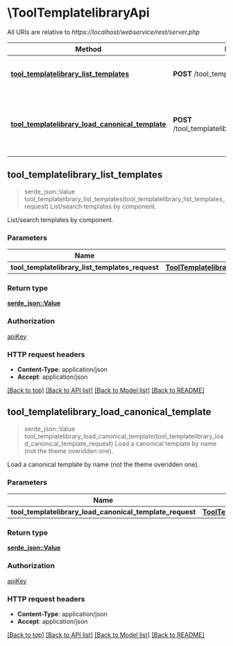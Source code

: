 # \ToolTemplatelibraryApi

All URIs are relative to *https://localhost/webservice/rest/server.php*

Method | HTTP request | Description
------------- | ------------- | -------------
[**tool_templatelibrary_list_templates**](ToolTemplatelibraryApi.md#tool_templatelibrary_list_templates) | **POST** /tool_templatelibrary_list_templates | List/search templates by component.
[**tool_templatelibrary_load_canonical_template**](ToolTemplatelibraryApi.md#tool_templatelibrary_load_canonical_template) | **POST** /tool_templatelibrary_load_canonical_template | Load a canonical template by name (not the theme overidden one).



## tool_templatelibrary_list_templates

> serde_json::Value tool_templatelibrary_list_templates(tool_templatelibrary_list_templates_request)
List/search templates by component.

List/search templates by component.

### Parameters


Name | Type | Description  | Required | Notes
------------- | ------------- | ------------- | ------------- | -------------
**tool_templatelibrary_list_templates_request** | [**ToolTemplatelibraryListTemplatesRequest**](ToolTemplatelibraryListTemplatesRequest.md) |  | [required] |

### Return type

[**serde_json::Value**](serde_json::Value.md)

### Authorization

[apiKey](../README.md#apiKey)

### HTTP request headers

- **Content-Type**: application/json
- **Accept**: application/json

[[Back to top]](#) [[Back to API list]](../README.md#documentation-for-api-endpoints) [[Back to Model list]](../README.md#documentation-for-models) [[Back to README]](../README.md)


## tool_templatelibrary_load_canonical_template

> serde_json::Value tool_templatelibrary_load_canonical_template(tool_templatelibrary_load_canonical_template_request)
Load a canonical template by name (not the theme overidden one).

Load a canonical template by name (not the theme overidden one).

### Parameters


Name | Type | Description  | Required | Notes
------------- | ------------- | ------------- | ------------- | -------------
**tool_templatelibrary_load_canonical_template_request** | [**ToolTemplatelibraryLoadCanonicalTemplateRequest**](ToolTemplatelibraryLoadCanonicalTemplateRequest.md) |  | [required] |

### Return type

[**serde_json::Value**](serde_json::Value.md)

### Authorization

[apiKey](../README.md#apiKey)

### HTTP request headers

- **Content-Type**: application/json
- **Accept**: application/json

[[Back to top]](#) [[Back to API list]](../README.md#documentation-for-api-endpoints) [[Back to Model list]](../README.md#documentation-for-models) [[Back to README]](../README.md)

